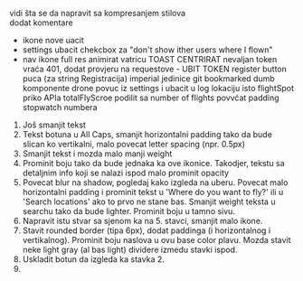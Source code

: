 vidi šta se da napravit sa kompresanjem stilova <br>
dodat komentare <br>
- ikone nove uacit
- settings ubacit chekcbox za "don't show ither users where I flown"
- nav ikone full res
animirat vatricu
TOAST CENTRIRAT
nevaljan token vraća 401, dodat provjeru na requestove - UBIT TOKEN
register button puca (za string Registracija)
imperial jedinice
git bookmarked dumb komponente
drone povuc iz settings i ubacit  u log
lokaciju isto
flightSpot priko APIa
totalFlyScroe podilit sa number of flights
povvćat padding stopwatch numbera


1. Još smanjit tekst
2. Tekst botuna u All Caps, smanjit horizontalni padding tako da bude slican ko vertikalni, malo povecat letter spacing (npr. 0.5px)
3. Smanjit tekst i mozda malo manji weight
4. Prominit boju tako da bude jednaka ka ove ikonice. Takodjer, tekstu sa detaljnim info koji se nalazi ispod malo prominit opacity
5. Povecat blur na shadow, pogledaj kako izgleda na uberu. Povecat malo horizontalni padding i prominit tekst u 'Where do you want to fly?' ili u 'Search locations' ako to prvo ne stane bas. Smanjit weight teksta u searchu tako da bude lighter. Prominit boju u tamno sivu.
6. Napravit istu stvar sa sjenom ka na 5. stavci, smanjit malo ikone.
7. Stavit rounded border (tipa 6px), dodat paddinga (i horizontalnog i vertikalnog). Prominit boju naslova u ovu base color plavu. Mozda stavit neke light gray (al bas light) dividere izmedu stavki ispod.
8. Uskladit botun da izgleda ka stavka 2.
9.


